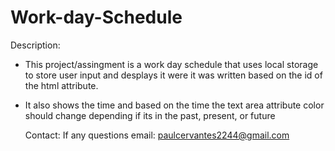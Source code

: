 # Work-day-Schedule

Description: 
 - This project/assingment is a work day schedule that uses local storage to store user input and desplays it were it was written  based on the id of the html attribute.
 - It also shows the time and based on the time the text area attribute color should change depending if its in the past, present, or future

   Contact:
   If any questions email: paulcervantes2244@gmail.com
